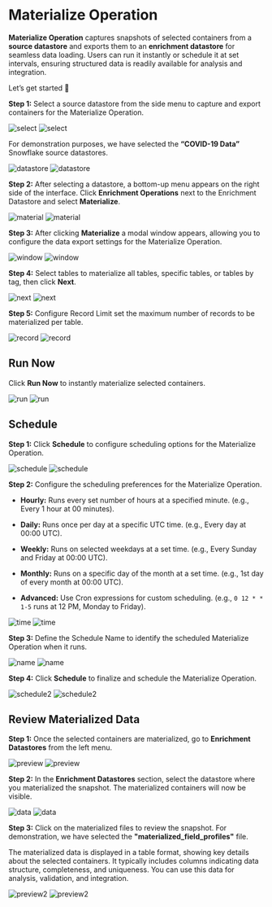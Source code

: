 # Materialize Operation

**Materialize Operation** captures snapshots of selected containers from a **source datastore** and exports them to an **enrichment datastore** for seamless data loading. Users can run it instantly or schedule it at set intervals, ensuring structured data is readily available for analysis and integration.

Let’s get started 🚀

**Step 1:** Select a source datastore from the side menu to capture and export containers for the Materialize Operation. 

![select](../assets/container/materialize-operation/select-light.png#only-light)
![select](../assets/container/materialize-operation/select-dark.png#only-dark)

For demonstration purposes, we have selected the **“COVID-19 Data”** Snowflake source datastores.

![datastore](../assets/container/materialize-operation/datastore-light.png#only-light)
![datastore](../assets/container/materialize-operation/datastore-dark.png#only-dark)

**Step 2:** After selecting a datastore, a bottom-up menu appears on the right side of the interface. Click **Enrichment Operations** next to the Enrichment Datastore and select **Materialize**.

![material](../assets/container/materialize-operation/material-light.png#only-light)
![material](../assets/container/materialize-operation/material-dark.png#only-dark)

**Step 3:**  After clicking **Materialize** a modal window appears, allowing you to configure the data export settings for the Materialize Operation.

![window](../assets/container/materialize-operation/window-light.png#only-light)
![window](../assets/container/materialize-operation/window-dark.png#only-dark)

**Step 4:**  Select tables to materialize all tables, specific tables, or tables by tag, then click **Next**.

![next](../assets/container/materialize-operation/next-light.png#only-light)
![next](../assets/container/materialize-operation/next-dark.png#only-dark)

**Step 5:** Configure Record Limit set the maximum number of records to be materialized per table.

![record](../assets/container/materialize-operation/record-light.png#only-light)
![record](../assets/container/materialize-operation/record-dark.png#only-dark)

## Run Now

Click **Run Now** to instantly materialize selected containers.

![run](../assets/container/materialize-operation/run-light.png#only-light)
![run](../assets/container/materialize-operation/run-dark.png#only-dark)

## Schedule

**Step 1:** Click **Schedule** to configure scheduling options for the Materialize Operation.

![schedule](../assets/container/materialize-operation/schedule-light.png#only-light)
![schedule](../assets/container/materialize-operation/schedule-dark.png#only-dark)

**Step 2:** Configure the scheduling preferences for the Materialize Operation.

* **Hourly:** Runs every set number of hours at a specified minute. (e.g., Every 1 hour at 00 minutes).

* **Daily:** Runs once per day at a specific UTC time. (e.g., Every day at 00:00 UTC).

* **Weekly:** Runs on selected weekdays at a set time. (e.g., Every Sunday and Friday at 00:00 UTC).

* **Monthly:** Runs on a specific day of the month at a set time. (e.g., 1st day of every month at 00:00 UTC).

* **Advanced:** Use Cron expressions for custom scheduling. (e.g., `0 12 * * 1-5` runs at 12 PM, Monday to Friday).

![time](../assets/container/materialize-operation/time-light.png#only-light)
![time](../assets/container/materialize-operation/time-dark.png#only-dark)

**Step 3:** Define the Schedule Name to identify the scheduled Materialize Operation when it runs.

![name](../assets/container/materialize-operation/name-light.png#only-light)
![name](../assets/container/materialize-operation/name-dark.png#only-dark)

**Step 4:** Click **Schedule** to finalize and schedule the Materialize Operation.

![schedule2](../assets/container/materialize-operation/schedule2-light.png#only-light)
![schedule2](../assets/container/materialize-operation/schedule2-dark.png#only-dark)

## Review Materialized Data

**Step 1:** Once the selected containers are materialized, go to **Enrichment Datastores** from the left menu. 

![preview](../assets/container/materialize-operation/preview-light.png#only-light)
![preview](../assets/container/materialize-operation/preview-dark.png#only-dark)

**Step 2:** In the **Enrichment Datastores** section, select the datastore where you materialized the snapshot. The materialized containers will now be visible.

![data](../assets/container/materialize-operation/data-light.png#only-light)
![data](../assets/container/materialize-operation/data-dark.png#only-dark)

**Step 3:** Click on the materialized files to review the snapshot. For demonstration, we have selected the **"materialized_field_profiles"** file.

The materialized data is displayed in a table format, showing key details about the selected containers. It typically includes columns indicating data structure, completeness, and uniqueness. You can use this data for analysis, validation, and integration.

![preview2](../assets/container/materialize-operation/preview2-light.png#only-light)
![preview2](../assets/container/materialize-operation/preview2-dark.png#only-dark)